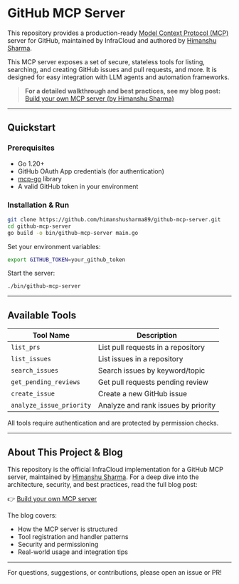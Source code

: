 # GitHub MCP Server

This repository provides a production-ready [Model Context Protocol (MCP)](https://modelcontextprotocol.io/introduction) server for GitHub, maintained by InfraCloud and authored by [Himanshu Sharma](https://github.com/himanshusharma89).

This MCP server exposes a set of secure, stateless tools for listing, searching, and creating GitHub issues and pull requests, and more. It is designed for easy integration with LLM agents and automation frameworks.

> **For a detailed walkthrough and best practices, see my blog post:**
> [Build your own MCP server (by Himanshu Sharma)](https://www.infracloud.io/blogs/build-your-own-mcp-server/?utm_source=kcd-bangalore-2025&utm_medium=atul-talk&utm_campaign=kcd-blr)

---

## Quickstart

### Prerequisites
- Go 1.20+
- GitHub OAuth App credentials (for authentication)
- [mcp-go](https://github.com/mark3labs/mcp-go) library
- A valid GitHub token in your environment

### Installation & Run

```bash
git clone https://github.com/himanshusharma89/github-mcp-server.git
cd github-mcp-server
go build -o bin/github-mcp-server main.go
```

Set your environment variables:
```bash
export GITHUB_TOKEN=your_github_token
```

Start the server:
```bash
./bin/github-mcp-server
```

---

## Available Tools

| Tool Name                | Description                                      |
|--------------------------|--------------------------------------------------|
| `list_prs`               | List pull requests in a repository               |
| `list_issues`            | List issues in a repository                      |
| `search_issues`          | Search issues by keyword/topic                   |
| `get_pending_reviews`    | Get pull requests pending review                 |
| `create_issue`           | Create a new GitHub issue                        |
| `analyze_issue_priority` | Analyze and rank issues by priority              |

All tools require authentication and are protected by permission checks.

---

## About This Project & Blog

This repository is the official InfraCloud implementation for a GitHub MCP server, maintained by [Himanshu Sharma](https://github.com/himanshusharma89). For a deep dive into the architecture, security, and best practices, read the full blog post:

👉 [Build your own MCP server](https://www.infracloud.io/blogs/build-your-own-mcp-server/?utm_source=kcd-bangalore-2025&utm_medium=atul-talk&utm_campaign=kcd-blr)

The blog covers:
- How the MCP server is structured
- Tool registration and handler patterns
- Security and permissioning
- Real-world usage and integration tips

---

For questions, suggestions, or contributions, please open an issue or PR!